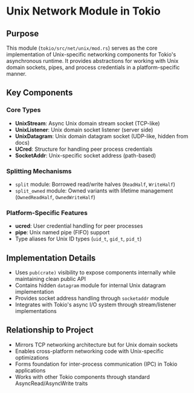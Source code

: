 # Unix Network Module in Tokio

## Purpose
This module (`tokio/src/net/unix/mod.rs`) serves as the core implementation of Unix-specific networking components for Tokio's asynchronous runtime. It provides abstractions for working with Unix domain sockets, pipes, and process credentials in a platform-specific manner.

## Key Components

### Core Types
- **UnixStream**: Async Unix domain stream socket (TCP-like)
- **UnixListener**: Unix domain socket listener (server side)
- **UnixDatagram**: Unix domain datagram socket (UDP-like, hidden from docs)
- **UCred**: Structure for handling peer process credentials
- **SocketAddr**: Unix-specific socket address (path-based)

### Splitting Mechanisms
- `split` module: Borrowed read/write halves (`ReadHalf`, `WriteHalf`)
- `split_owned` module: Owned variants with lifetime management (`OwnedReadHalf`, `OwnedWriteHalf`)

### Platform-Specific Features
- **ucred**: User credential handling for peer processes
- **pipe**: Unix named pipe (FIFO) support
- Type aliases for Unix ID types (`uid_t`, `gid_t`, `pid_t`)

## Implementation Details
- Uses `pub(crate)` visibility to expose components internally while maintaining clean public API
- Contains hidden `datagram` module for internal Unix datagram implementation
- Provides socket address handling through `socketaddr` module
- Integrates with Tokio's async I/O system through stream/listener implementations

## Relationship to Project
- Mirrors TCP networking architecture but for Unix domain sockets
- Enables cross-platform networking code with Unix-specific optimizations
- Forms foundation for inter-process communication (IPC) in Tokio applications
- Works with other Tokio components through standard AsyncRead/AsyncWrite traits
